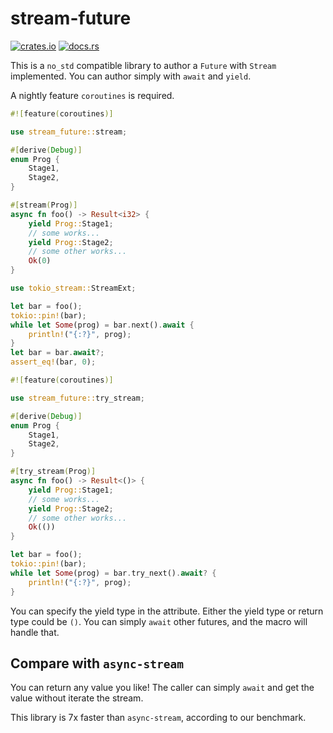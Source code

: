 # stream-future

[![crates.io](https://img.shields.io/crates/v/stream-future)](https://crates.io/crates/stream-future)
[![docs.rs](https://img.shields.io/badge/docs.rs-stream--future-latest)](https://docs.rs/stream-future)

This is a `no_std` compatible library to author a `Future` with `Stream` implemented.
You can author simply with `await` and `yield`.

A nightly feature `coroutines` is required.

``` rust
#![feature(coroutines)]

use stream_future::stream;

#[derive(Debug)]
enum Prog {
    Stage1,
    Stage2,
}

#[stream(Prog)]
async fn foo() -> Result<i32> {
    yield Prog::Stage1;
    // some works...
    yield Prog::Stage2;
    // some other works...
    Ok(0)
}

use tokio_stream::StreamExt;

let bar = foo();
tokio::pin!(bar);
while let Some(prog) = bar.next().await {
    println!("{:?}", prog);
}
let bar = bar.await?;
assert_eq!(bar, 0);
```

``` rust
#![feature(coroutines)]

use stream_future::try_stream;

#[derive(Debug)]
enum Prog {
    Stage1,
    Stage2,
}

#[try_stream(Prog)]
async fn foo() -> Result<()> {
    yield Prog::Stage1;
    // some works...
    yield Prog::Stage2;
    // some other works...
    Ok(())
}

let bar = foo();
tokio::pin!(bar);
while let Some(prog) = bar.try_next().await? {
    println!("{:?}", prog);
}
```

You can specify the yield type in the attribute. Either the yield type or return type could be `()`.
You can simply `await` other futures, and the macro will handle that.

## Compare with `async-stream`
You can return any value you like! The caller can simply `await` and get the value without iterate the stream.

This library is 7x faster than `async-stream`, according to our benchmark.
